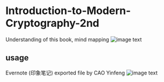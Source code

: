 # Introduction-to-Modern-Cryptography-2nd
Understanding of this book, mind mapping
![image text](https://image.ebooks.com/previews/001/001619/001619504/001619504-hq-168-80.jpg)
## usage
Evernote (印象笔记) exported file by CAO Yinfeng
![image text](https://ss1.baidu.com/6ONXsjip0QIZ8tyhnq/it/u=3763048621,3370888328&fm=58&bpow=512&bpoh=512)

